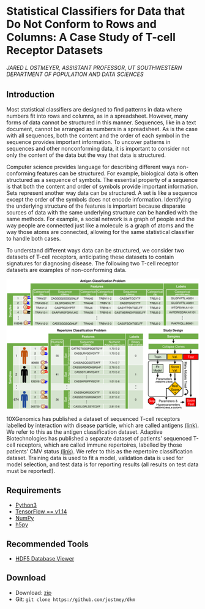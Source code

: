 # Statistical Classifiers for Data that Do Not Conform to Rows and Columns: A Case Study of T-cell Receptor Datasets
###### JARED L OSTMEYER, ASSISTANT PROFESSOR, UT SOUTHWESTERN DEPARTMENT OF POPULATION AND DATA SCIENCES

## Introduction

Most statistical classifiers are designed to find patterns in data where numbers fit into rows and columns, as in a spreadsheet. However, many forms of data cannot be structured in this manner. Sequences, like in a text document, cannot be arranged as numbers in a spreadsheet. As is the case with all sequences, both the content and the order of each symbol in the sequence provides important information. To uncover patterns in sequences and other nonconforming data, it is important to consider not only the content of the data but the way that data is structured.

Computer science provides language for describing different ways non-conforming features can be structured. For example, biological data is often structured as a sequence of symbols. The essential property of a sequence is that both the content and order of symbols provide important information. Sets represent another way data can be structured. A set is like a sequence except the order of the symbols does not encode information. Identifying the underlying structure of the features is important because disparate sources of data with the same underlying structure can be handled with the same methods. For example, a social network is a graph of people and the way people are connected just like a molecule is a graph of atoms and the way those atoms are connected, allowing for the same statistical classifier to handle both cases.

To understand different ways data can be structured, we consider two datasets of T-cell receptors, anticipating these datasets to contain signatures for diagnosing disease. The following two T-cell receptor datasets are examples of non-conforming data.

![alt text](artwork/data.png "Layout of data used in this study")

10XGenomics has published a dataset of sequenced T-cell receptors labelled by interaction with disease particle, which are called antigens [(link)](https://www.10xgenomics.com/resources/application-notes/a-new-way-of-exploring-immunity-linking-highly-multiplexed-antigen-recognition-to-immune-repertoire-and-phenotype/). We refer to this as the antigen classification dataset.
Adaptive Biotechnologies has published a separate dataset of patients' sequenced T-cell receptors, which are called immune repertoires, labelled by those patients' CMV status [(link)](https://clients.adaptivebiotech.com/pub/emerson-2017-natgen).
We refer to this as the repertoire classification dataset.
Training data is used to fit a model, validation data is used for model selection, and test data is for reporting results (all results on test data must be reported!).

## Requirements

* [Python3](https://www.python.org/)
* [TensorFlow == v1.14](https://www.tensorflow.org/)
* [NumPy](http://www.numpy.org/)
* [h5py](https://www.h5py.org/)

## Recommended Tools

* [HDF5 Database Viewer](https://www.hdfgroup.org/downloads/hdfview/)

## Download

* Download: [zip](https://github.com/jostmey/dkm/zipball/master)
* Git: `git clone https://github.com/jostmey/dkm`
